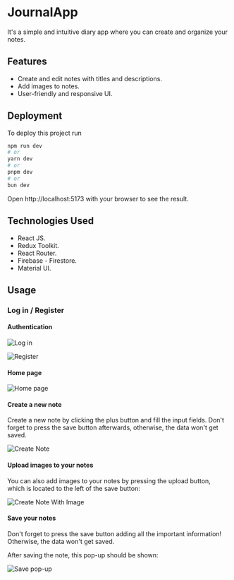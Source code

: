 
# JournalApp

It's a simple and intuitive diary app where you can create and organize your notes.




## Features

 - Create and edit notes with titles and descriptions.
 - Add images to notes.
 - User-friendly and responsive UI.


## Deployment

To deploy this project run

```bash
npm run dev
# or
yarn dev
# or
pnpm dev
# or
bun dev
```

Open http://localhost:5173 with your browser to see the result.


## Technologies Used

 - React JS.
 - Redux Toolkit.
 - React Router.
 - Firebase - Firestore.
 - Material UI.


## Usage

### Log in / Register

#### Authentication
![Log in](https://drive.google.com/uc?export=view&id=1TCv9oVRFETTTbrX66cSGzyIPmrWdCv54)

![Register](https://drive.google.com/uc?export=view&id=1YQvarPJ61O-DSG2SdaHn-8SE3nGOq6C4)

#### Home page
![Home page](https://drive.google.com/uc?export=view&id=1cHMV_i4wTLJn18K8WrWxbiivn9ZhvkDf)

#### Create a new note
Create a new note by clicking the plus button and fill the input fields. Don't forget to press the save button afterwards, otherwise, the data won't get saved.

![Create Note](https://drive.google.com/uc?export=view&id=1qJ8sGsL3afRhwXxMAP7D22iokRZnNVxx)

#### Upload images to your notes
You can also add images to your notes by pressing the upload button, which is located to the left of the save button:

![Create Note With Image](https://drive.google.com/uc?export=view&id=1fFWJQO6Ss-0cmiw33ARUGQQPNhhDKVcZ)

#### Save your notes
Don't forget to press the save button adding all the important information! Otherwise, the data won't get saved.

After saving the note, this pop-up should be shown:

![Save pop-up](https://drive.google.com/uc?export=view&id=1GmCKxHTbpL0WD042QadhCc2CXYNAAGcm)


